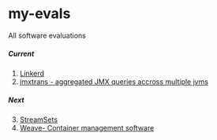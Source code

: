 # my-evals

All software evaluations

##### Current 
1. [Linkerd](https://linkerd.io/)
2. [jmxtrans - aggregated JMX queries accross multiple jvms](jmxtrans/first-look.md)

##### Next 
3. [StreamSets](https://streamsets.com/)
4. [Weave- Container management software](https://www.weave.works/)

